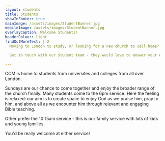 ```yaml
---
layout: students
title: Students
showInFooter: true
mainImage: /assets/images/StudentBanner.jpg
mobileImage: /assets/images/StudentBanner.jpg
overlayCaption: Welcome Students!
headerColour: light
findOutMoreText: |-2
  Moving to London to study, or looking for a new church to call home?.

  Get in touch with our Student team - they would love to answer your questions and welcome you at a Sunday service.
  
---
```

CCM is home to students from universites and colleges from all over London.

Sundays are our chance to come together and enjoy the broader range of the church fmaily. Many students come to the 6pm service. Here the feeling is relaxed: our aim is to create space to enjoy God as we praise him, pray to him, and above all as we encounter him through relevant and engaging Bible teaching.

Other prefer the 10:15am service - this is our family service with lots of kids and young families.

You'd be really welcome at either service!
